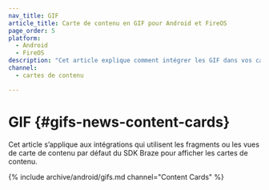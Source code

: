 ```yaml
---
nav_title: GIF
article_title: Carte de contenu en GIF pour Android et FireOS
page_order: 5
platform: 
  - Android
  - FireOS
description: "Cet article explique comment intégrer les GIF dans vos cartes de contenu Android ou FireOS."
channel:
  - cartes de contenu

---
```


# GIF {#gifs-news-content-cards}

Cet article s’applique aux intégrations qui utilisent les fragments ou les vues de carte de contenu par défaut du SDK Braze pour afficher les cartes de contenu.

{% include archive/android/gifs.md channel="Content Cards" %}